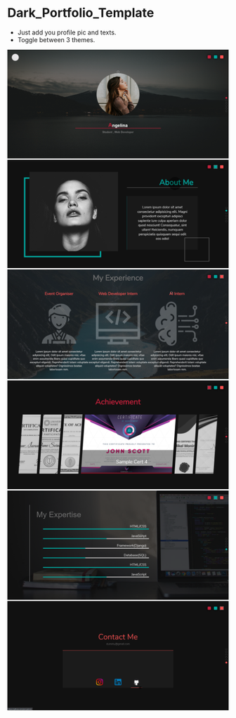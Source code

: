 <h1>Dark_Portfolio_Template</h1>
<ul>
<li>Just add you profile pic and texts.</li>
<li>Toggle between 3 themes.</li>
</ul>
<img src="/1.PNG">
<img src="/2.PNG">
<img src="/3.PNG">
<img src="/4.PNG">
<img src="/5.PNG">
<img src="/6.PNG">
